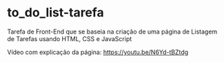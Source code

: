 # to_do_list-tarefa
Tarefa de Front-End que se baseia na criação de uma página de Listagem de Tarefas usando HTML, CSS e JavaScript

Vídeo com explicação da página:
https://youtu.be/N6Yd-tBZtdg
